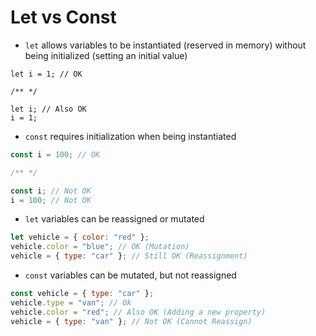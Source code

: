 # Let vs Const

- `let` allows variables to be instantiated (reserved in memory) without being initialized (setting an initial value)

```
let i = 1; // OK

/** */

let i; // Also OK
i = 1;
```

- `const` requires initialization when being instantiated

```js
const i = 100; // OK

/** */

const i; // Not OK
i = 100; // Not OK
```

- `let` variables can be reassigned or mutated

```js
let vehicle = { color: "red" };
vehicle.color = "blue"; // OK (Mutation)
vehicle = { type: "car" }; // Still OK (Reassignment)
```

- `const` variables can be mutated, but not reassigned

```js
const vehicle = { type: "car" };
vehicle.type = "van"; // Ok
vehicle.color = "red"; // Also OK (Adding a new property)
vehicle = { type: "van" }; // Not OK (Cannot Reassign)
```
